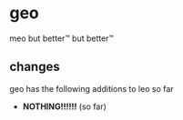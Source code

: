# geo
meo but better™ but better™

## changes
geo has the following additions to leo so far

- **NOTHING!!!!!!** (so far)
